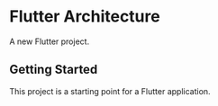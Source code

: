 # Flutter Architecture

A new Flutter project.

## Getting Started

This project is a starting point for a Flutter application.
